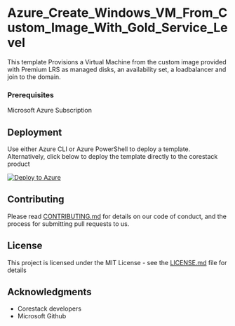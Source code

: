 
# Azure_Create_Windows_VM_From_Custom_Image_With_Gold_Service_Level

This template Provisions a Virtual Machine from the custom image provided with Premium LRS as managed disks, an availability set, a loadbalancer and join to the domain.

### Prerequisites

Microsoft Azure Subscription

## Deployment

Use either Azure CLI or Azure PowerShell to deploy a template. Alternatively, click below to deploy the template directly to the corestack product 

[![Deploy to Azure](https://docs.corestack.io/wp-content/uploads/2019/09/deploy-to-corestack.svg)](http://qa.corestack.io/heatstack/templates?repositories=github&external_redirect=true&name=Azure_Create_Windows_VM_From_Custom_Image_With_Gold_Service_Level&url=https://raw.githubusercontent.com/corestacklabs/Templates/master/arm/Azure_Create_Windows_VM_From_Custom_Image_With_Gold_Service_Level/Azure_Create_Windows_VM_From_Custom_Image_With_Gold_Service_Level_content.json&engine=arm&type[0]=Cloud&classification[0]=Provisioning&services[0]=Azure&scope=tenant#/mytemplates)

## Contributing

Please read [CONTRIBUTING.md](https://gist.github.com/karthick-kk/30e4fd3f279492b4f040d5cd569d21d0) for details on our code of conduct, and the process for submitting pull requests to us.

## License

This project is licensed under the MIT License - see the [LICENSE.md](LICENSE.md) file for details

## Acknowledgments

* Corestack developers
* Microsoft Github

